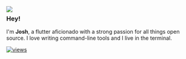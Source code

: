 <img align="left" src="[https://orhun.dev/img/crow.png](https://www.google.com/url?sa=i&url=https%3A%2F%2Fwww.dreamstime.com%2Fillustration%2Fbatman-drawing-cartoon.html&psig=AOvVaw06Smu_Ku_rVYuuTLnSkn8a&ust=1709860917416000&source=images&cd=vfe&opi=89978449&ved=0CBEQjRxqFwoTCKjm2rb-4IQDFQAAAAAdAAAAABAP)">

### Hey!

I'm **Josh**, a flutter aficionado with a strong passion for all things open source. I love writing command-line tools and I live in the terminal.

[![views](https://komarev.com/ghpvc/?username=orhun&style=flat&color=313131&label=views&abbreviated=true)](https://github.com/josh2c)

